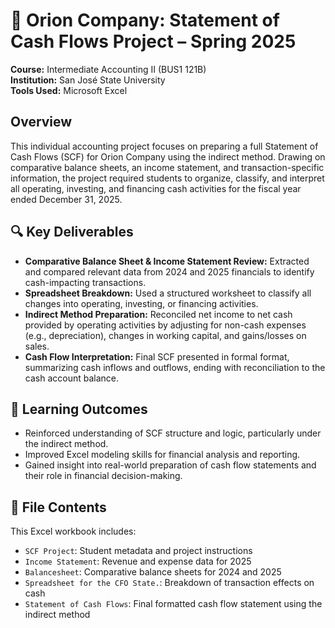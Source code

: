 # 📄 Orion Company: Statement of Cash Flows Project – Spring 2025

**Course:** Intermediate Accounting II (BUS1 121B)  
**Institution:** San José State University  
**Tools Used:** Microsoft Excel

## Overview
This individual accounting project focuses on preparing a full Statement of Cash Flows (SCF) for Orion Company using the indirect method. Drawing on comparative balance sheets, an income statement, and transaction-specific information, the project required students to organize, classify, and interpret all operating, investing, and financing cash activities for the fiscal year ended December 31, 2025.

## 🔍 Key Deliverables
- **Comparative Balance Sheet & Income Statement Review:** Extracted and compared relevant data from 2024 and 2025 financials to identify cash-impacting transactions.
- **Spreadsheet Breakdown:** Used a structured worksheet to classify all changes into operating, investing, or financing activities.
- **Indirect Method Preparation:** Reconciled net income to net cash provided by operating activities by adjusting for non-cash expenses (e.g., depreciation), changes in working capital, and gains/losses on sales.
- **Cash Flow Interpretation:** Final SCF presented in formal format, summarizing cash inflows and outflows, ending with reconciliation to the cash account balance.

## 🧠 Learning Outcomes
- Reinforced understanding of SCF structure and logic, particularly under the indirect method.
- Improved Excel modeling skills for financial analysis and reporting.
- Gained insight into real-world preparation of cash flow statements and their role in financial decision-making.

## 📁 File Contents
This Excel workbook includes:
- `SCF Project`: Student metadata and project instructions  
- `Income Statement`: Revenue and expense data for 2025  
- `Balancesheet`: Comparative balance sheets for 2024 and 2025  
- `Spreadsheet for the CFO State.`: Breakdown of transaction effects on cash  
- `Statement of Cash Flows`: Final formatted cash flow statement using the indirect method

